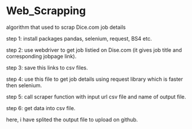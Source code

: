 # Web_Scrapping

algorithm that used to scrap Dice.com job details

step 1: install packages pandas, selenium, request, BS4 etc.

step 2: use webdriver to get job listied on Dise.com (it gives job title and corresponding jobpage link).

step 3: save this links to csv files.

step 4: use this file to get job details using request library which is faster then selenium.

step 5: call scraper function with input url csv file and name of output file.

step 6: get data into csv file.


here, i have splited the output file to upload on github.
